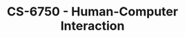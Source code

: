 ---
layout: course
title: CS-6750 - Human-Computer Interaction
aliases: HCI
course_id: CS-6750
permalink: /CS-6750/
avg_difficulty: 2.53
avg_rating: 4.12
avg_workload: 12.03
course_number: 6750
---